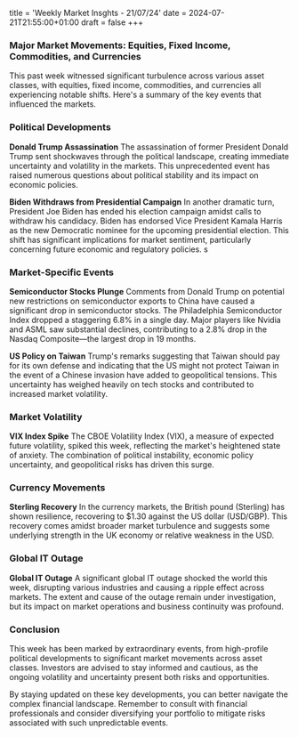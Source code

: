 title = 'Weekly Market Insghts - 21/07/24'
date = 2024-07-21T21:55:00+01:00
draft = false
+++

### Major Market Movements: Equities, Fixed Income, Commodities, and Currencies

This past week witnessed significant turbulence across various asset classes, with equities, fixed income, commodities, and currencies all experiencing notable shifts. Here's a summary of the key events that influenced the markets.

### Political Developments

**Donald Trump Assassination**
The assassination of former President Donald Trump sent shockwaves through the political landscape, creating immediate uncertainty and volatility in the markets. This unprecedented event has raised numerous questions about political stability and its impact on economic policies.

**Biden Withdraws from Presidential Campaign**
In another dramatic turn, President Joe Biden has ended his election campaign amidst calls to withdraw his candidacy. Biden has endorsed Vice President Kamala Harris as the new Democratic nominee for the upcoming presidential election. This shift has significant implications for market sentiment, particularly concerning future economic and regulatory policies.
s
### Market-Specific Events

**Semiconductor Stocks Plunge**
Comments from Donald Trump on potential new restrictions on semiconductor exports to China have caused a significant drop in semiconductor stocks. The Philadelphia Semiconductor Index dropped a staggering 6.8% in a single day. Major players like Nvidia and ASML saw substantial declines, contributing to a 2.8% drop in the Nasdaq Composite—the largest drop in 19 months.

**US Policy on Taiwan**
Trump's remarks suggesting that Taiwan should pay for its own defense and indicating that the US might not protect Taiwan in the event of a Chinese invasion have added to geopolitical tensions. This uncertainty has weighed heavily on tech stocks and contributed to increased market volatility.

### Market Volatility

**VIX Index Spike**
The CBOE Volatility Index (VIX), a measure of expected future volatility, spiked this week, reflecting the market's heightened state of anxiety. The combination of political instability, economic policy uncertainty, and geopolitical risks has driven this surge.

### Currency Movements

**Sterling Recovery**
In the currency markets, the British pound (Sterling) has shown resilience, recovering to $1.30 against the US dollar (USD/GBP). This recovery comes amidst broader market turbulence and suggests some underlying strength in the UK economy or relative weakness in the USD.

### Global IT Outage

**Global IT Outage**
A significant global IT outage shocked the world this week, disrupting various industries and causing a ripple effect across markets. The extent and cause of the outage remain under investigation, but its impact on market operations and business continuity was profound.

### Conclusion

This week has been marked by extraordinary events, from high-profile political developments to significant market movements across asset classes. Investors are advised to stay informed and cautious, as the ongoing volatility and uncertainty present both risks and opportunities.

By staying updated on these key developments, you can better navigate the complex financial landscape. Remember to consult with financial professionals and consider diversifying your portfolio to mitigate risks associated with such unpredictable events.